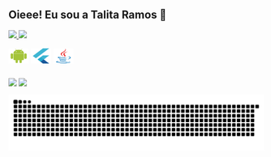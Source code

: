 ## Oieee! Eu sou a Talita Ramos 👋

<div>
  <a href="https://github.com/TalitaRamos">
   <img height="180em" src="https://github-readme-stats.vercel.app/api?username=TalitaRamos&show_icons=true&theme=dracula&include_all_commits=true&count_private=true" />
   <img height="180em" src="https://github-readme-stats.vercel.app/api/top-langs/?username=TalitaRamos&layout=compact&langs_count=7&theme=dracula" />
  </a>
</div>

<div style="display: inline_block"><br>
  <img align="center" alt="Talita-Android" height="30" width="40" src="https://github.com/devicons/devicon/blob/master/icons/android/android-original.svg">
  <img align="center" alt="Talita-Flutter" height="30" width="40" src="https://github.com/devicons/devicon/blob/master/icons/flutter/flutter-original.svg">
  <img align="center" alt="Talita-Java" height="30" width="40" src="https://github.com/devicons/devicon/blob/master/icons/java/java-original.svg">
</div>

##

<div> 
  <a href = "mailto:talitasantosrd@gmail.com"><img src="https://img.shields.io/badge/-Gmail-%23333?style=for-the-badge&logo=gmail&logoColor=white" target="_blank"></a>
  <a href="https://www.linkedin.com/in/talita-ramos-7b3a59138/" target="_blank"><img src="https://img.shields.io/badge/-LinkedIn-%230077B5?style=for-the-badge&logo=linkedin&logoColor=white" target="_blank"></a> 

  ![Snake animation](https://github.com/TalitaRamos/TalitaRamos/blob/output/github-contribution-grid-snake.svg)
</div>
